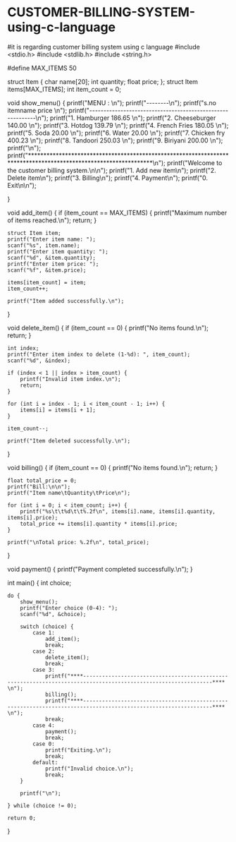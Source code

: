 # CUSTOMER-BILLING-SYSTEM-using-c-language
#it is regarding customer billing system using c language
#include <stdio.h>
#include <stdlib.h>
#include <string.h>

#define MAX_ITEMS 50

struct Item {
    char name[20];
    int quantity;
    float price;
};
struct Item items[MAX_ITEMS];
int item_count = 0;

void show_menu() {
	printf("MENU   : \n");
	printf("--------\n");
	printf("s.no                  itemname                    price \n");
	printf("-----------------------------------------------------------\n");
	printf("1.                    Hamburger                    186.65 \n");
	printf("2.                    Cheeseburger                 140.00 \n");
	printf("3.                    Hotdog                       139.79 \n");
	printf("4.                    French Fries                 180.05 \n");
	printf("5.                    Soda                         20.00  \n");
	printf("6.                    Water                        20.00  \n");
	printf("7.                    Chicken fry                  400.23 \n");
	printf("8.                    Tandoori                     250.03 \n");
	printf("9.                    Biriyani                     200.00 \n");
	printf("\n");
	printf("****************************************************************************************************************\n");
    printf("Welcome to the customer billing system.\n\n");
    printf("1. Add new item\n");
    printf("2. Delete item\n");
    printf("3. Billing\n");
    printf("4. Payment\n");
    printf("0. Exit\n\n");
    
}

void add_item() {
    if (item_count == MAX_ITEMS) {
        printf("Maximum number of items reached.\n");
        return;
    }

    struct Item item;
    printf("Enter item name: ");
    scanf("%s", item.name);
    printf("Enter item quantity: ");
    scanf("%d", &item.quantity);
    printf("Enter item price: ");
    scanf("%f", &item.price);

    items[item_count] = item;
    item_count++;

    printf("Item added successfully.\n");
}

void delete_item() {
    if (item_count == 0) {
        printf("No items found.\n");
        return;
    }

    int index;
    printf("Enter item index to delete (1-%d): ", item_count);
    scanf("%d", &index);

    if (index < 1 || index > item_count) {
        printf("Invalid item index.\n");
        return;
    }

    for (int i = index - 1; i < item_count - 1; i++) {
        items[i] = items[i + 1];
    }

    item_count--;

    printf("Item deleted successfully.\n");
}

void billing() {
    if (item_count == 0) {
        printf("No items found.\n");
        return;
    }

    float total_price = 0;
    printf("Bill:\n\n");
    printf("Item name\tQuantity\tPrice\n");

    for (int i = 0; i < item_count; i++) {
        printf("%s\t\t%d\t\t%.2f\n", items[i].name, items[i].quantity, items[i].price);
        total_price += items[i].quantity * items[i].price;
    }

    printf("\nTotal price: %.2f\n", total_price);
}

void payment() {
    printf("Payment completed successfully.\n");
}

int main() {
    int choice;
    

    do {
        show_menu();
        printf("Enter choice (0-4): ");
        scanf("%d", &choice);

        switch (choice) {
            case 1:
                add_item();
                break;
            case 2:
                delete_item();
                break;
            case 3:
            	printf("****---------------------------------------------------------------------------------------------------------------**** \n");
                billing();
                printf("****---------------------------------------------------------------------------------------------------------------**** \n");
                break;
            case 4:
                payment();
                break;
            case 0:
                printf("Exiting.\n");
                break;
            default:
                printf("Invalid choice.\n");
                break;
        }

        printf("\n");

    } while (choice != 0);

    return 0;
}
